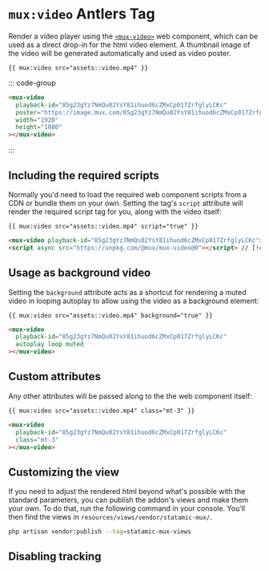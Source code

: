 # `mux:video` <Badge type="info">Antlers Tag</Badge>

Render a video player using the [`<mux-video>`](https://www.npmjs.com/package/@mux/mux-video) web component,
which can be used as a direct drop-in for the html video element. A thumbnail image of the video will
be generated automatically and used as video poster.

```antlers
{{ mux:video src="assets::video.mp4" }}
```

::: code-group

```html [Output]
<mux-video
  playback-id="85g23gYz7NmQu02YsY81ihuod6cZMxCp017ZrfglyLCKc"
  poster="https://image.mux.com/85g23gYz7NmQu02YsY81ihuod6cZMxCp017ZrfglyLCKc/thumbnail.jpg"
  width="1920"
  height="1080"
></mux-video>
```

:::

## Including the required scripts

Normally you'd need to load the required web component scripts from a CDN or bundle them on your own.
Setting the tag's `script` attribute will render the required script tag for you, along with the video itself:

```antlers
{{ mux:video src="assets::video.mp4" script="true" }}
```

```html
<mux-video playback-id="85g23gYz7NmQu02YsY81ihuod6cZMxCp017ZrfglyLCKc"></mux-video>
<script async src="https://unpkg.com/@mux/mux-video@0"></script> // [!code focus]
```

## Usage as background video

Setting the `background` attribute acts as a shortcut for rendering a muted video in looping autoplay
to allow using the video as a background element:

```antlers
{{ mux:video src="assets::video.mp4" background="true" }}
```

```html
<mux-video
  playback-id="85g23gYz7NmQu02YsY81ihuod6cZMxCp017ZrfglyLCKc"
  autoplay loop muted
></mux-video>
```

## Custom attributes

Any other attributes will be passed along to the the web component itself:

```antlers
{{ mux:video src="assets::video.mp4" class="mt-3" }}
```

```html
<mux-video
  playback-id="85g23gYz7NmQu02YsY81ihuod6cZMxCp017ZrfglyLCKc"
  class="mt-3"
></mux-video>
```

## Customizing the view

If you need to adjust the rendered html beyond what's possible with the standard parameters, you can
publish the addon's views and make them your own. To do that, run the following command in your
console. You'll then find the views in `resources/views/vendor/statamic-mux/`.

```sh
php artisan vendor:publish --tag=statamic-mux-views
```
## Disabling tracking

<!--@include: ../partials/disable-tracking.md-->
